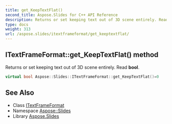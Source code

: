```yaml
---
title: get_KeepTextFlat()
second_title: Aspose.Slides for C++ API Reference
description: Returns or set keeping text out of 3D scene entirely. Read bool.
type: docs
weight: 313
url: /aspose.slides/itextframeformat/get_keeptextflat/
---
```

## ITextFrameFormat::get_KeepTextFlat() method


Returns or set keeping text out of 3D scene entirely. Read **bool**.

```cpp
virtual bool Aspose::Slides::ITextFrameFormat::get_KeepTextFlat()=0
```

## See Also

* Class [ITextFrameFormat](../)
* Namespace [Aspose::Slides](../../)
* Library [Aspose.Slides](../../../)